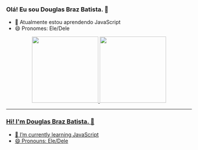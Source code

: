 ### Olá! Eu sou Douglas Braz Batista. 👋

- 🌱 Atualmente estou aprendendo JavaScript
- 😄 Pronomes: Ele/Dele

<div align="center">
  <a href="https://github.com/ltkbigdad">
  <img height="180em" src="https://github-readme-stats.vercel.app/api?username=rafaballerini&show_icons=true&theme=dracula&include_all_commits=true&count_private=true"/>
  <img height="180em" src="https://github-readme-stats.vercel.app/api/top-langs/?username=rafaballerini&layout=compact&langs_count=7&theme=dracula"/>
</div>


----------------------------------------------------------------------------------

### Hi! I'm Douglas Braz Batista. 👋

- 🌱 I’m currently learning JavaScript
- 😄 Pronouns: Ele/Dele
